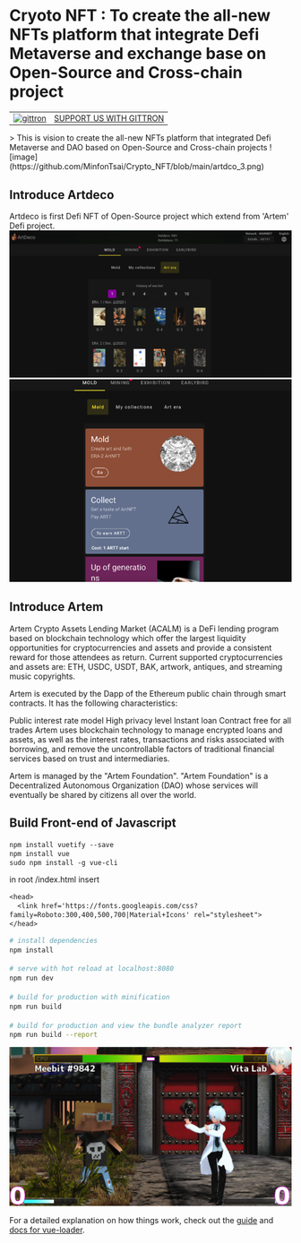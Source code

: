 # Cryoto NFT : To create the all-new NFTs platform that integrate Defi Metaverse and exchange base on Open-Source and Cross-chain project
<table border="0"><tr>  <td><a href="https://gittron.me/bots/0x2c2ba714315de7625110400669dcb575"><img src="https://s3.amazonaws.com/od-flat-svg/0x2c2ba714315de7625110400669dcb575.png" alt="gittron" width="50"/></a></td><td><a href="https://gittron.me/bots/0x2c2ba714315de7625110400669dcb575">SUPPORT US WITH GITTRON</a></td></tr></table>
> This is vision to create the all-new NFTs platform that integrated Defi Metaverse and DAO based on Open-Source and Cross-chain projects
![image](https://github.com/MinfonTsai/Crypto_NFT/blob/main/artdco_3.png)



## Introduce Artdeco

Artdeco is first Defi NFT of Open-Source project which extend from 'Artem' Defi project.
![image](https://github.com/MinfonTsai/Crypto_NFT/blob/main/artdco_1.png)
![image](https://github.com/MinfonTsai/Crypto_NFT/blob/main/artdco_2.png)
## Introduce Artem

Artem Crypto Assets Lending Market (ACALM) is a DeFi lending program based on blockchain technology which offer the largest liquidity opportunities for cryptocurrencies and assets and provide a consistent reward for those attendees as return. Current supported cryptocurrencies and assets are: ETH, USDC, USDT, BAK, artwork, antiques, and streaming music copyrights.

Artem is executed by the Dapp of the Ethereum public chain through smart contracts. It has the following characteristics:

Public interest rate model
High privacy level
Instant loan
Contract free for all trades
Artem uses blockchain technology to manage encrypted loans and assets, as well as the interest rates, transactions and risks associated with borrowing, and remove the uncontrollable factors of traditional financial services based on trust and intermediaries.

Artem is managed by the "Artem Foundation". "Artem Foundation" is a Decentralized Autonomous Organization (DAO) whose services will eventually be shared by citizens all over the world.

  
## Build Front-end of Javascript
```
npm install vuetify --save
npm install vue
sudo npm install -g vue-cli
```
in root /index.html insert

```
<head>
  <link href='https://fonts.googleapis.com/css?family=Roboto:300,400,500,700|Material+Icons' rel="stylesheet">
</head>
```

``` bash
# install dependencies
npm install

# serve with hot reload at localhost:8080
npm run dev

# build for production with minification
npm run build

# build for production and view the bundle analyzer report
npm run build --report
```
![image](https://github.com/MinfonTsai/Crypto_NFT/blob/main/Snip20210518_1.png)

For a detailed explanation on how things work, check out the [guide](http://vuejs-templates.github.io/webpack/) and [docs for vue-loader](http://vuejs.github.io/vue-loader).
